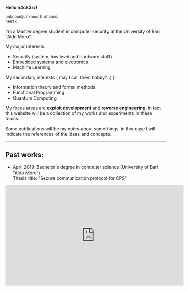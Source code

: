<!--
.. title: Welcome
.. slug: index
.. date: 2021-01-14 22:55:14 UTC+01:00
.. tags: 
.. category: 
.. link: 
.. description: 
.. type: text
-->

**Hello h4ck3rz!**

```bash
unknown@unknown$ whoami
neetx
```

I'm a Master degree student in computer security at the University of Bari "Aldo Moro".<br>

My major interests:

- Security (system, low level and hardware stuff)
- Embedded systems and electronics
- Machine Learning

My secondary interests ( may I call them hobby? :) ):

- Information theory and formal methods
- Functional Programming
- Quantum Computing

My focus areas are **exploit development** and **reverse engineering**, 
in fact this website will be a collection of my works and experiments in
these topics.

Some publications will be my notes about somethings, in this case I will 
indicate the references of the ideas and concepts.
__________________________________________________________________________

## Past works:

- April 2019: Bachelor's degree in computer science (University of Bari "Aldo Moro")<br>Thesis title: "Secure communication protocol for CPS"


<iframe width="560" height="315" src="https://www.youtube.com/embed/PgRn2zI3Kf4" frameborder="0" allow="accelerometer; autoplay; clipboard-write; encrypted-media; gyroscope; picture-in-picture" allowfullscreen></iframe>
